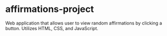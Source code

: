 # affirmations-project

Web application that allows user to view random affirmations by clicking a button. Utilizes HTML, CSS, and JavaScript.
